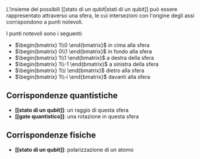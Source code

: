 L'insieme dei possibili [[stato di un qubit|stati di un qubit]] può essere rappresentato attraverso una sfera, le cui intersezioni con l'origine degli assi corrispondono a punti notevoli.

I punti notevoli sono i seguenti:
- $\begin{bmatrix} 1\\0 \end{bmatrix}$ in cima alla sfera
- $\begin{bmatrix} 0\\1 \end{bmatrix}$ in fondo alla sfera
- $\begin{bmatrix} 1\\1 \end{bmatrix}$ a destra della sfera
- $\begin{bmatrix} 1\\-1 \end{bmatrix}$ a sinistra della sfera
- $\begin{bmatrix} 1\\i \end{bmatrix}$ dietro alla sfera
- $\begin{bmatrix} 1\\-i \end{bmatrix}$ davanti alla sfera

## Corrispondenze quantistiche

- **[[stato di un qubit]]**: un raggio di questa sfera
- **[[gate quantistico]]**: una rotazione in questa sfera

## Corrispondenze fisiche

- **[[stato di un qubit]]**: polarizzazione di un atomo
